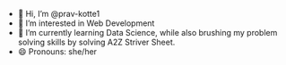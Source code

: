 - 👋 Hi, I’m @prav-kotte1
- 👀 I’m interested in Web Development
- 🌱 I’m currently learning Data Science, while also brushing my problem solving skills by solving A2Z Striver Sheet.
- 😄 Pronouns: she/her

<!---
prav-kotte1/prav-kotte1 is a ✨ special ✨ repository because its `README.md` (this file) appears on your GitHub profile.
You can click the Preview link to take a look at your changes.
--->
